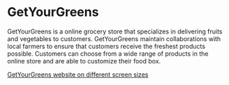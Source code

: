 # GetYourGreens

GetYourGreens is a online grocery store that specializes in delivering fruits and vegetables to customers. GetYourGreens maintain collaborations with local farmers to ensure that customers receive the freshest products possible. Customers can choose from a wide range of products in the online store and are able to customize their food box.

[GetYourGreens website on different screen sizes](https://ui.dev/amiresponsive?url=https://codewithmaik.github.io/get-your-greens/)